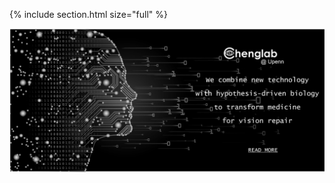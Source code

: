 ---
---

{% include section.html size="full" %}

<a href="research">
<img src="images/home-page-photo.png">
</a>